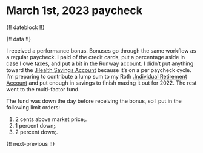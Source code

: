 # March 1st, 2023 paycheck

{!! dateblock !!}

{!! data !!}

I received a performance bonus. Bonuses go through the same workflow as a regular paycheck. I paid of the credit cards, put a percentage aside in case I owe taxes, and put a bit in the Runway account. I didn’t put anything toward the [.Health Savings Account](HSA) because it’s on a per paycheck cycle. I’m preparing to contribute a lump sum to my Roth [.Individual Retirement Account](IRA) and put enough in savings to finish maxing it out for 2022. The rest went to the multi-factor fund.

The fund was down the day before receiving the bonus, so I put in the following limit orders:

1. 2 cents above market price;.
2. 1 percent  down;.
3. 2 percent down;.

{!! next-previous !!}
